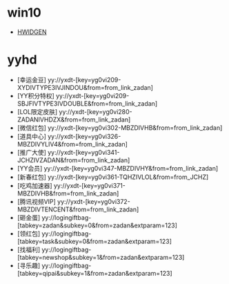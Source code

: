 # win10
- [HWIDGEN](https://dl.lancdn.com/landian/software/HWIDGEN/)

# yyhd
- [幸运金豆] yy://yxdt-[key=yg0vi209-XYDIVTYPE3IVJINDOU&from=from_link_zadan]
- [YY积分特权] yy://yxdt-[key=yg0vi209-SBJFIVTYPE3IVDOUBLE&from=from_link_zadan]
- [LOL限定皮肤] yy://yxdt-[key=yg0vi280-ZADANIVHDZX&from=from_link_zadan]
- [微信红包] yy://yxdt-[key=yg0vi302-MBZDIVHB&from=from_link_zadan]
- [道具中心] yy://yxdt-[key=yg0vi326-MBZDIVYLIV4&from=from_link_zadan]
- [推广大使] yy://yxdt-[key=yg0vi341-JCHZIVZADAN&from=from_link_zadan]
- [YY会员] yy://yxdt-[key=yg0vi347-MBZDIVHY&from=from_link_zadan]
- [新春红包] yy://yxdt-[key=yg0vi361-TQHZIVLOL&from=from_JCHZ]
- [吃鸡加速器] yy://yxdt-[key=yg0vi371-MBZDIVHB&from=from_link_zadan]
- [腾讯视频VIP] yy://yxdt-[key=yg0vi372-MBZDIVTENCENT&from=from_link_zadan]
- [砸金蛋] yy://logingiftbag-[tabkey=zadan&subkey=0&from=zadan&extparam=123]
- [领红包] yy://logingiftbag-[tabkey=task&subkey=0&from=zadan&extparam=123]
- [找福利] yy://logingiftbag-[tabkey=newshop&subkey=1&from=zadan&extparam=123]
- [寻乐趣] yy://logingiftbag-[tabkey=qipai&subkey=1&from=zadan&extparam=123]